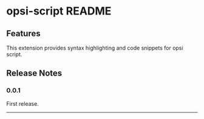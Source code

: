 # opsi-script README

## Features

This extension provides syntax highlighting and code snippets for opsi script.

## Release Notes
### 0.0.1

First release.

-----------------------------------------------------------------------------------------------------------
